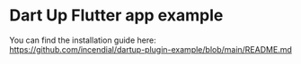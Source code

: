 # Dart Up Flutter app example

You can find the installation guide here: https://github.com/incendial/dartup-plugin-example/blob/main/README.md
